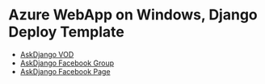 # Azure WebApp on Windows, Django Deploy Template

+ [AskDjango VOD](https://nomade.kr/vod/)
+ [AskDjango Facebook Group](https://facebook.com/groups/askdjango)
+ [AskDjango Facebook Page](https://facebook.com/askdjango)

